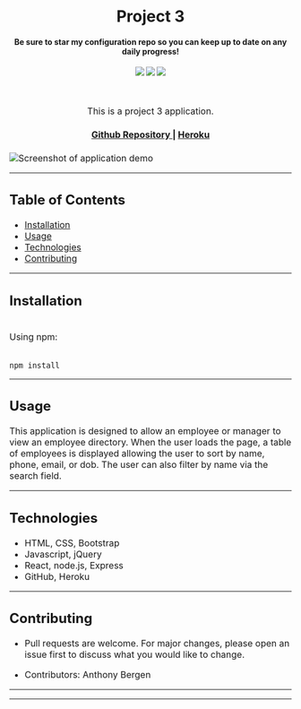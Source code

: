 <h1 align="center">
Project 3
</h1>
<h4 align="center" style="margin-bottom:10px">Be sure to star my configuration repo so you can keep up to date on any daily progress!</h4>
<div align="center">
  <h4>
    </a>
    <a href="https://github.com/adbergen/project-3/stargazers"><img src="https://img.shields.io/github/stars/adbergen/project-3.svg?style=plasticr"/></a>
    <a href="https://github.com/adbergen/project-3/commits/master"><img src="https://img.shields.io/github/last-commit/adbergen/project-3.svg?style=plasticr"/></a>
        <a href="https://github.com/adbergen/project-3/commits/master"><img src="https://img.shields.io/github/commit-activity/y/adbergen/project-3.svg?style=plasticr"/></a>
</h4>
<br>
</div>
<p align="center"><font size="3">
This is a project 3 application.</p>
<div align="center"><a name="menu"></a>
  <h4>
    <a href="https://github.com/adbergen/project-3">
      Github Repository
    </a>
<span> | </span>
<a href="#">
      Heroku
    </a>
  </h4>
</div>

![Screenshot of application demo](public/demo.png)

<hr>

## Table of Contents

- [Installation](#installation)
- [Usage](#usage)
- [Technologies](#technologies)
- [Contributing](#contributing)

<hr>

## Installation

<br>
Using npm:

<br>
<br>

    npm install

<hr>

## Usage

<p> This application is designed to allow an employee or manager to view an employee directory. When the user loads the page, a table of employees is displayed allowing the user to sort by name, phone, email, or dob. The user can also filter by name via the search field.

<hr>

## Technologies

<ul>
<li>HTML, CSS, Bootstrap</li>
<li>Javascript, jQuery</li>
<li>React, node.js, Express</li>
<li>GitHub, Heroku</li>
</ul>

<hr>

## Contributing

- Pull requests are welcome. For major changes, please open an issue first to discuss what you would like to change.

- Contributors: Anthony Bergen

<hr><hr>
